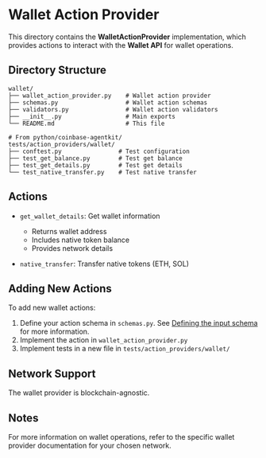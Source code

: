 # Wallet Action Provider

This directory contains the **WalletActionProvider** implementation, which provides actions to interact with the **Wallet API** for wallet operations.

## Directory Structure

```
wallet/
├── wallet_action_provider.py    # Wallet action provider
├── schemas.py                   # Wallet action schemas
├── validators.py                # Wallet action validators
├── __init__.py                  # Main exports
└── README.md                    # This file

# From python/coinbase-agentkit/
tests/action_providers/wallet/
├── conftest.py                # Test configuration
├── test_get_balance.py        # Test get balance
├── test_get_details.py        # Test get details
└── test_native_transfer.py    # Test native transfer
```

## Actions

- `get_wallet_details`: Get wallet information

  - Returns wallet address
  - Includes native token balance
  - Provides network details

- `native_transfer`: Transfer native tokens (ETH, SOL)

## Adding New Actions

To add new wallet actions:

1. Define your action schema in `schemas.py`. See [Defining the input schema](https://github.com/coinbase/agentkit/blob/main/CONTRIBUTING-PYTHON.md#defining-the-input-schema) for more information.
2. Implement the action in `wallet_action_provider.py`
3. Implement tests in a new file in `tests/action_providers/wallet/`

## Network Support

The wallet provider is blockchain-agnostic.

## Notes

For more information on wallet operations, refer to the specific wallet provider documentation for your chosen network.
